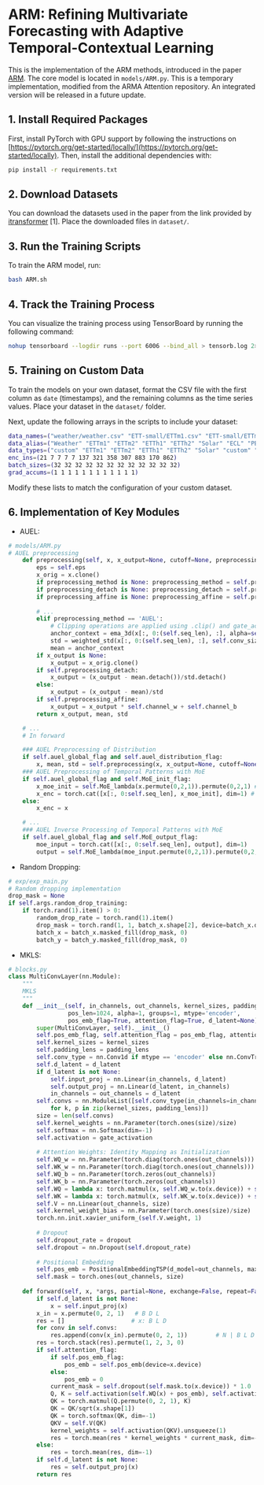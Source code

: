 # ARM: Refining Multivariate Forecasting with Adaptive Temporal-Contextual Learning

This is the implementation of the ARM methods, introduced in the paper [ARM](https://openreview.net/pdf?id=JWpwDdVbaM). The core model is located in `models/ARM.py`. This is a temporary implementation, modified from the ARMA Attention repository. An integrated version will be released in a future update.

## 1. Install Required Packages

First, install PyTorch with GPU support by following the instructions on [https://pytorch.org/get-started/locally/](https://pytorch.org/get-started/locally). Then, install the additional dependencies with:

```bash
pip install -r requirements.txt
```

## 2. Download Datasets

You can download the datasets used in the paper from the link provided by [itransformer](https://drive.google.com/file/d/1l51QsKvQPcqILT3DwfjCgx8Dsg2rpjot/view) [1]. Place the downloaded files in `dataset/`.

## 3. Run the Training Scripts

To train the ARM model, run:

```bash
bash ARM.sh
```

## 4. Track the Training Process

You can visualize the training process using TensorBoard by running the following command:

```bash
nohup tensorboard --logdir runs --port 6006 --bind_all > tensorb.log 2>&1 &
```

## 5. Training on Custom Data

To train the models on your own dataset, format the CSV file with the first column as `date` (timestamps), and the remaining columns as the time series values. Place your dataset in the `dataset/` folder. 

Next, update the following arrays in the scripts to include your dataset:

```bash
data_names=("weather/weather.csv" "ETT-small/ETTm1.csv" "ETT-small/ETTm2.csv" "ETT-small/ETTh1.csv" "ETT-small/ETTh2.csv" "Solar/solar_AL.txt" "electricity/electricity.csv" "PEMS/PEMS03.npz" "PEMS/PEMS04.npz" "PEMS/PEMS07.npz" "PEMS/PEMS08.npz" "traffic/traffic.csv")
data_alias=("Weather" "ETTm1" "ETTm2" "ETTh1" "ETTh2" "Solar" "ECL" "PEMS03" "PEMS04" "PEMS07" "PEMS08" "Traffic")
data_types=("custom" "ETTm1" "ETTm2" "ETTh1" "ETTh2" "Solar" "custom" "PEMS" "PEMS" "PEMS" "PEMS" "custom")
enc_ins=(21 7 7 7 7 137 321 358 307 883 170 862)
batch_sizes=(32 32 32 32 32 32 32 32 32 32 32 32) 
grad_accums=(1 1 1 1 1 1 1 1 1 1 1 1)
```

Modify these lists to match the configuration of your custom dataset.

## 6. Implementation of Key Modules

- AUEL:

```python
# models/ARM.py
# AUEL preprocessing
    def preprocessing(self, x, x_output=None, cutoff=None, preprocessing_method=None, preprocessing_detach=None, preprocessing_affine=None):
        eps = self.eps
        x_orig = x.clone()
        if preprocessing_method is None: preprocessing_method = self.preprocessing_method
        if preprocessing_detach is None: preprocessing_detach = self.preprocessing_detach
        if preprocessing_affine is None: preprocessing_affine = self.preprocessing_affine
        
        # ...
        elif preprocessing_method == 'AUEL':
            # Clipping operations are applied using .clip() and gate_activation to prevent the weights from becoming negative
            anchor_context = ema_3d(x[:, 0:(self.seq_len), :], alpha=self.ema_alpha[0:x.shape[-1]].clip(0.000001, 0.999999))
            std = weighted_std(x[:, 0:(self.seq_len), :], self.conv_size+[self.seq_len], gate_activation(self.std_weights*2).unsqueeze(0).repeat(x.shape[0], 1, 1)[:, :, 0:x.shape[-1]]).clip(1e-4, 5000)+eps
            mean = anchor_context
        if x_output is None:
            x_output = x_orig.clone()
        if self.preprocessing_detach:
            x_output = (x_output - mean.detach())/std.detach()
        else:
            x_output = (x_output - mean)/std
        if self.preprocessing_affine:
            x_output = x_output * self.channel_w + self.channel_b
        return x_output, mean, std

    # ...
    # In forward

    ### AUEL Preprocessing of Distribution
    if self.auel_global_flag and self.auel_distribution_flag:
        x, mean, std = self.preprocessing(x, x_output=None, cutoff=None)
    ### AUEL Preprocessing of Temporal Patterns with MoE
    if self.auel_global_flag and self.MoE_init_flag:
        x_moe_init = self.MoE_lambda(x.permute(0,2,1)).permute(0,2,1) # B Lp C
        x_enc = torch.cat([x[:, 0:self.seq_len], x_moe_init], dim=1) # B L C
    else:
        x_enc = x

    # ...
    ### AUEL Inverse Processing of Temporal Patterns with MoE
    if self.auel_global_flag and self.MoE_output_flag:
        moe_input = torch.cat([x[:, 0:self.seq_len], output], dim=1)
        output = self.MoE_lambda(moe_input.permute(0,2,1)).permute(0,2,1) + output
```

- Random Dropping:

```python
# exp/exp_main.py
# Random dropping implementation
drop_mask = None
if self.args.random_drop_training:
    if torch.rand(1).item() > 0:
        random_drop_rate = torch.rand(1).item()
        drop_mask = torch.rand(1, 1, batch_x.shape[2], device=batch_x.device) < 1-random_drop_rate
        batch_x = batch_x.masked_fill(drop_mask, 0)
        batch_y = batch_y.masked_fill(drop_mask, 0)
```

- MKLS:
```python
# blocks.py
class MultiConvLayer(nn.Module):
    """
    MKLS
    """
    def __init__(self, in_channels, out_channels, kernel_sizes, padding_lens, dropout=0.25, 
                 pos_len=1024, alpha=1, groups=1, mtype='encoder',
                 pos_emb_flag=True, attention_flag=True, d_latent=None):
        super(MultiConvLayer, self).__init__()
        self.pos_emb_flag, self.attention_flag = pos_emb_flag, attention_flag
        self.kernel_sizes = kernel_sizes
        self.padding_lens = padding_lens
        self.conv_type = nn.Conv1d if mtype == 'encoder' else nn.ConvTranspose1d
        self.d_latent = d_latent
        if d_latent is not None:
            self.input_proj = nn.Linear(in_channels, d_latent)
            self.output_proj = nn.Linear(d_latent, in_channels)
            in_channels = out_channels = d_latent
        self.convs = nn.ModuleList([self.conv_type(in_channels=in_channels, out_channels=out_channels, kernel_size=k, padding=p)
            for k, p in zip(kernel_sizes, padding_lens)])
        size = len(self.convs)
        self.kernel_weights = nn.Parameter(torch.ones(size)/size)
        self.softmax = nn.Softmax(dim=-1)
        self.activation = gate_activation
        
        # Attention Weights: Identity Mapping as Initialization
        self.WQ_w = nn.Parameter(torch.diag(torch.ones(out_channels)))
        self.WK_w = nn.Parameter(torch.diag(torch.ones(out_channels)))
        self.WQ_b = nn.Parameter(torch.zeros(out_channels))
        self.WK_b = nn.Parameter(torch.zeros(out_channels))
        self.WQ = lambda x: torch.matmul(x, self.WQ_w.to(x.device)) + self.WQ_b.to(x.device)
        self.WK = lambda x: torch.matmul(x, self.WK_w.to(x.device)) + self.WK_b.to(x.device)
        self.V = nn.Linear(out_channels, size)
        self.kernel_weight_bias = nn.Parameter(torch.ones(size)/size)
        torch.nn.init.xavier_uniform_(self.V.weight, 1)
        
        # Dropout
        self.dropout_rate = dropout
        self.dropout = nn.Dropout(self.dropout_rate)
        
        # Positional Embedding
        self.pos_emb = PositionalEmbeddingTSP(d_model=out_channels, maxlen=pos_len, init_gain=1e-5)
        self.mask = torch.ones(out_channels, size)
        
    def forward(self, x, *args, partial=None, exchange=False, repeat=False):
        if self.d_latent is not None:
            x = self.input_proj(x)
        x_in = x.permute(0, 2, 1)   # B D L
        res = []                   # x: B L D
        for conv in self.convs:
            res.append(conv(x_in).permute(0, 2, 1))        # N | B L D
        res = torch.stack(res).permute(1, 2, 3, 0)
        if self.attention_flag:
            if self.pos_emb_flag:
                pos_emb = self.pos_emb(device=x.device)
            else:
                pos_emb = 0
            current_mask = self.dropout(self.mask.to(x.device)) * 1.0
            Q, K = self.activation(self.WQ(x) + pos_emb), self.activation(self.WK((res*current_mask).mean(dim=-1)) + pos_emb)
            QK = torch.matmul(Q.permute(0, 2, 1), K)
            QK = QK/sqrt(x.shape[1])
            QK = torch.softmax(QK, dim=-1)
            QKV = self.V(QK)
            kernel_weights = self.activation(QKV).unsqueeze(1)
            res = torch.mean(res * kernel_weights * current_mask, dim=-1)
        else:
            res = torch.mean(res, dim=-1)
        if self.d_latent is not None:
            res = self.output_proj(x)
        return res
```
